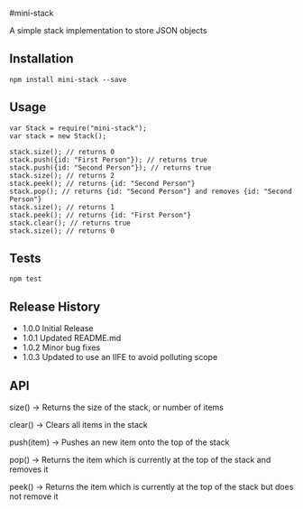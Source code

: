 #mini-stack

A simple stack implementation to store JSON objects

## Installation

	npm install mini-stack --save

## Usage

	var Stack = require("mini-stack");
	var stack = new Stack();

	stack.size(); // returns 0
	stack.push({id: "First Person"}); // returns true
	stack.push({id: "Second Person"}); // returns true
	stack.size(); // returns 2
	stack.peek(); // returns {id: "Second Person"}
	stack.pop(); // returns {id: "Second Person"} and removes {id: "Second Person"}
	stack.size(); // returns 1
	stack.peek(); // returns {id: "First Person"}
	stack.clear(); // returns true
	stack.size(); // returns 0

## Tests

	npm test

## Release History

* 1.0.0 Initial Release
* 1.0.1 Updated README.md
* 1.0.2 Minor bug fixes
* 1.0.3 Updated to use an IIFE to avoid polluting scope

## API

size() -> Returns the size of the stack, or number of items

clear() -> Clears all items in the stack

push(item) -> Pushes an new item onto the top of the stack

pop() -> Returns the item which is currently at the top of the stack and removes it

peek() -> Returns the item which is currently at the top of the stack but does not remove it

